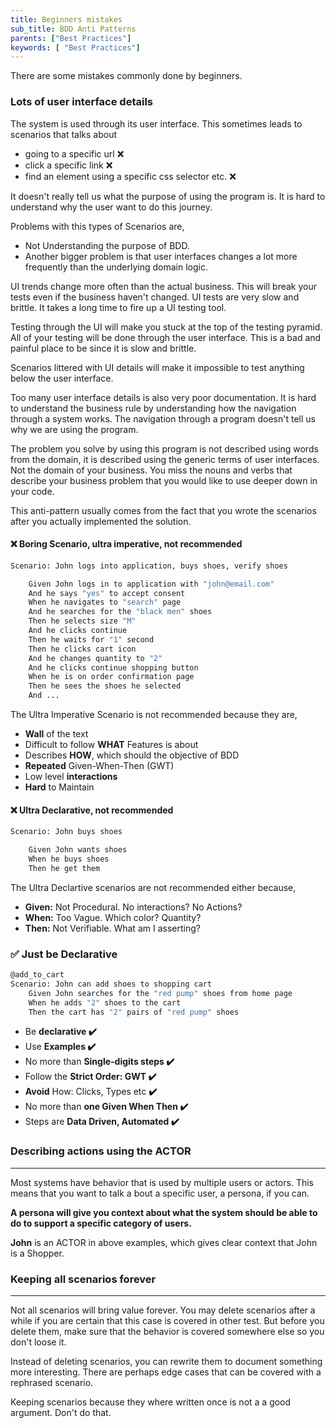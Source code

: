 ```yaml
---
title: Beginners mistakes
sub_title: BDD Anti Patterns
parents: ["Best Practices"]
keywords: [ "Best Practices"]
---
```


There are some mistakes commonly done by beginners.

### Lots of user interface details

The system is used through its user interface. This sometimes leads to scenarios that talks about 

* going to a specific url ❌
* click a specific link ❌
* find an element using a specific css selector etc. ❌

It doesn't really tell us what the purpose of using the program is. It is hard to understand why the user want to do this journey.

Problems with this types of Scenarios are,

* Not Understanding the purpose of BDD. 
* Another bigger problem is that user interfaces changes a lot more frequently than the underlying domain logic.

UI trends change more often than the actual business. This will break your tests even if the business haven't changed. UI tests are very slow and brittle. It takes a long time to fire up a UI testing tool.

Testing through the UI will make you stuck at the top of the testing pyramid. All of your testing will be done through the user interface. This is a bad and painful place to be since it is slow and brittle.

Scenarios littered with UI details will make it impossible to test anything below the user interface.

Too many user interface details is also very poor documentation. It is hard to understand the business rule by understanding how the navigation through a system works. The navigation through a program doesn't tell us why we are using the program.

The problem you solve by using this program is not described using words from the domain, it is described using the generic terms of user interfaces. Not the domain of your business. You miss the nouns and verbs that describe your business problem that you would like to use deeper down in your code.

This anti-pattern usually comes from the fact that you wrote the scenarios after you actually implemented the solution.

#### ❌ Boring Scenario, ultra imperative, not recommended 

```bash
Scenario: John logs into application, buys shoes, verify shoes

    Given John logs in to application with "john@email.com"
    And he says "yes" to accept consent
    When he navigates to "search" page
    And he searches for the "black men" shoes
    Then he selects size "M"
    And he clicks continue
    Then he waits for "1" second
    Then he clicks cart icon
    And he changes quantity to "2"
    And he clicks continue shopping button
    When he is on order confirmation page
    Then he sees the shoes he selected
    And ...

```
The Ultra Imperative Scenario is not recommended because they are, 

* **Wall** of the text
* Difficult to follow **WHAT** Features is about
* Describes **HOW**, which should the objective of BDD
* **Repeated** Given-When-Then (GWT)
* Low level **interactions**
* **Hard** to Maintain

#### ❌ Ultra Declarative, not recommended 

```bash
Scenario: John buys shoes

    Given John wants shoes
    When he buys shoes
    Then he get them

```

The Ultra Declartive scenarios are not recommended either because,
* **Given:** Not Procedural. No interactions? No Actions?
* **When:** Too Vague. Which color? Quantity?
* **Then:** Not Verifiable. What am I asserting?

### ✅ Just be Declarative

```bash
@add_to_cart
Scenario: John can add shoes to shopping cart
    Given John searches for the "red pump" shoes from home page
    When he adds "2" shoes to the cart
    Then the cart has "2" pairs of "red pump" shoes
```

* Be **declarative ✔️**
* Use **Examples ✔️**
* No more than **Single-digits steps ✔️**
* Follow the **Strict Order: GWT ✔️**
* **Avoid** How: Clicks, Types etc **✔️**
* No more than **one Given When Then ✔️**
* Steps are **Data Driven, Automated ✔️**

### Describing actions using the ACTOR
---

Most systems have behavior that is used by multiple users or actors. This means that you want to talk a bout a specific user, a persona, if you can. 

**A persona will give you context about what the system should be able to do to support a specific category of users.**

**John** is an ACTOR in above examples, which gives clear context that John is a Shopper.


### Keeping all scenarios forever
---

Not all scenarios will bring value forever. You may delete scenarios after a while if you are certain that this case is covered in other test. But before you delete them, make sure that the behavior is covered somewhere else so you don't loose it.

Instead of deleting scenarios, you can rewrite them to document something more interesting. There are perhaps edge cases that can be covered with a rephrased scenario.

Keeping scenarios because they where written once is not a a good argument. Don't do that.
